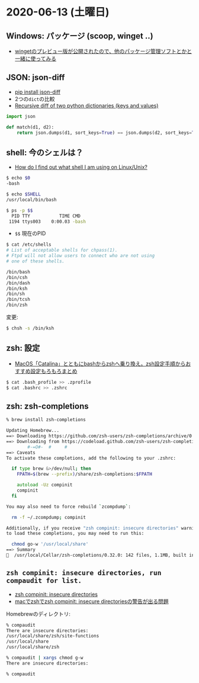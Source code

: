 # 2020-06-13 (土曜日)

## Windows: パッケージ (scoop, winget ..)

- [wingetのプレビュー版が公開されたので、他のパッケージ管理ソフトとかと一緒に使ってみる](https://qiita.com/matsu4ki/items/63f1d1506ddd11db8b46)

## JSON: json-diff

- [pip install json-diff](https://pypi.org/project/json-diff/)
- 2つの`dict`の比較 
- [Recursive diff of two python dictionaries (keys and values)](https://stackoverflow.com/questions/5903720/recursive-diff-of-two-python-dictionaries-keys-and-values#26171760)

~~~py
import json

def match(d1, d2):
    return json.dumps(d1, sort_keys=True) == json.dumps(d2, sort_keys=True)
~~~

## shell: 今のシェルは？

- [How do I find out what shell I am using on Linux/Unix?](https://www.cyberciti.biz/tips/how-do-i-find-out-what-shell-im-using.html)

~~~bash
$ echo $0
-bash

$ echo $SHELL
/usr/local/bin/bash

$ ps -p $$
  PID TTY           TIME CMD
 1194 ttys003    0:00.03 -bash
~~~

- `$$` 現在のPID

~~~bash
$ cat /etc/shells
# List of acceptable shells for chpass(1).
# Ftpd will not allow users to connect who are not using
# one of these shells.

/bin/bash
/bin/csh
/bin/dash
/bin/ksh
/bin/sh
/bin/tcsh
/bin/zsh
~~~

変更:

~~~bash
$ chsh -s /bin/ksh
~~~

## zsh: 設定

- [MacOS「Catalina」とともにbashからzshへ乗り換え。zsh設定手順からおすすめ設定もろもろまとめ](https://creepfablic.site/2019/10/13/bash-zsh/)

~~~bash
$ cat .bash_profile >> .zprofile
$ cat .bashrc >> .zshrc
~~~


## zsh: zsh-completions

~~~zsh
% brew install zsh-completions

Updating Homebrew...
==> Downloading https://github.com/zsh-users/zsh-completions/archive/0.32.0.tar.gz
==> Downloading from https://codeload.github.com/zsh-users/zsh-completions/tar.gz/0.32.0
        #-=O#-  #     #                                                       
==> Caveats
To activate these completions, add the following to your .zshrc:

  if type brew &>/dev/null; then
    FPATH=$(brew --prefix)/share/zsh-completions:$FPATH

    autoload -Uz compinit
    compinit
  fi

You may also need to force rebuild `zcompdump`:

  rm -f ~/.zcompdump; compinit

Additionally, if you receive "zsh compinit: insecure directories" warnings when attempting
to load these completions, you may need to run this:

  chmod go-w '/usr/local/share'
==> Summary
🍺  /usr/local/Cellar/zsh-completions/0.32.0: 142 files, 1.1MB, built in 3 seconds
~~~


## `zsh compinit: insecure directories, run compaudit for list.`

- [zsh compinit: insecure directories](https://stackoverflow.com/questions/13762280/zsh-compinit-insecure-directories)
- [macでzshでzsh compinit: insecure directoriesの警告が出る問題](https://qiita.com/ayihis@github/items/88f627b2566d6341a741)


Homebrewのディレクトリ:

~~~zsh
% compaudit   
There are insecure directories:
/usr/local/share/zsh/site-functions
/usr/local/share
/usr/local/share/zsh
~~~

~~~zsh
% compaudit | xargs chmod g-w
There are insecure directories:

% compaudit
~~~
